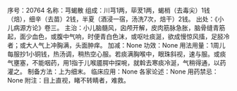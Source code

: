 序号：20764
名称：芎蝎散
组成：川芎1两，荜茇1两，蝎梢（去毒尖）1钱（焙），细辛（去苗）2钱，半夏（酒浸一宿，汤洗7次，焙干）2钱。
出处：《小儿病源方论》卷三。
主治：小儿脑髓风，囟颅开解，皮肉筋脉急胀，脑骨缝青筋起，面少血色，或腹中气响，时便青白色沫，或呕吐痰涎，欲成慢惊风搐，足胫冷者；或大人气上冲胸满，头面肿痒。
加减：None
功效：None
用法用量：1周儿每服抄1小铜钱，热汤调，稍热空心服。若痰满胸喉中，眼珠斜视，速与服。或痰气壅塞，不能咽药，用1指于儿喉靥腭中探啘，就斡去寒痰冷涎，气稍得通，以药灌之。
制备方法：上为细末。
临床应用：None
各家论述：None
用药禁忌：None
附注：目上直视，睹不转睛者，难救。
